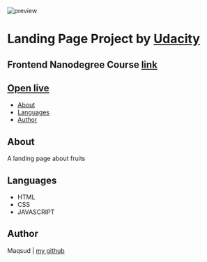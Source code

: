 ![preview](https://i.ibb.co/bHNw5FL/mockuper.png)

# Landing Page Project by [Udacity](https://udacity.com)

## Frontend Nanodegree Course [link](https://www.udacity.com/course/front-end-web-developer-nanodegree--nd0011)



## [Open live]()

-   [About](#about)
-   [Languages](#languages)
-   [Author](#author)

## About

A landing page about fruits

## Languages

-   HTML
-   CSS
-   JAVASCRIPT

## Author

Maqsud | [my github](https://github.com/maqsudcoder)
